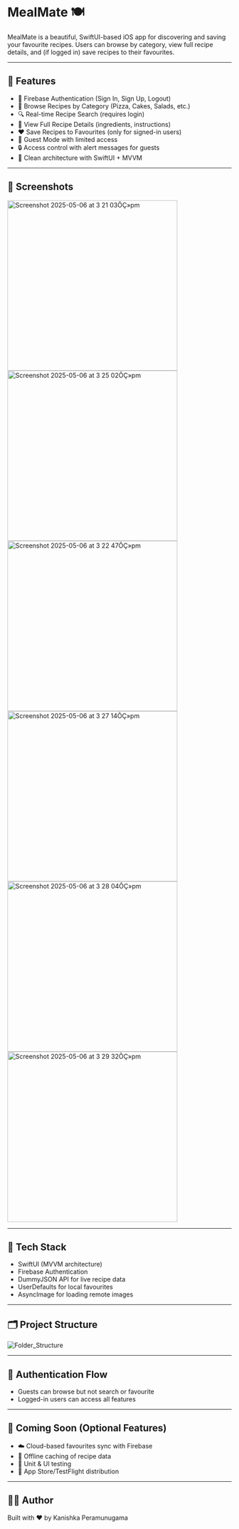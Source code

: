 # MealMate 🍽️

MealMate is a beautiful, SwiftUI-based iOS app for discovering and saving your favourite recipes. Users can browse by category, view full recipe details, and (if logged in) save recipes to their favourites.

---

## 🚀 Features

- 🔐 Firebase Authentication (Sign In, Sign Up, Logout)
- 🍕 Browse Recipes by Category (Pizza, Cakes, Salads, etc.)
- 🔍 Real-time Recipe Search (requires login)
- 🧾 View Full Recipe Details (ingredients, instructions)
- ❤️ Save Recipes to Favourites (only for signed-in users)
- 👤 Guest Mode with limited access
- 🔒 Access control with alert messages for guests
- 🧱 Clean architecture with SwiftUI + MVVM

---

## 📸 Screenshots

<img width="382" alt="Screenshot 2025-05-06 at 3 21 03ÔÇ»pm" src="https://github.com/user-attachments/assets/54c97187-6546-47c6-82f9-5c09b5e32763" />
<img width="382" alt="Screenshot 2025-05-06 at 3 25 02ÔÇ»pm" src="https://github.com/user-attachments/assets/45470298-7f1a-4e81-8df5-4cf672b2982c" />
<img width="382" alt="Screenshot 2025-05-06 at 3 22 47ÔÇ»pm" src="https://github.com/user-attachments/assets/5b7208c5-07f1-4811-ae02-5c455cc60767" />
<img width="382" alt="Screenshot 2025-05-06 at 3 27 14ÔÇ»pm" src="https://github.com/user-attachments/assets/032a11ce-f98a-4227-86d2-cfcccb82b370" />
<img width="382" alt="Screenshot 2025-05-06 at 3 28 04ÔÇ»pm" src="https://github.com/user-attachments/assets/2b3c5e8b-7770-4eb9-8633-21f8c4dfb552" />
<img width="382" alt="Screenshot 2025-05-06 at 3 29 32ÔÇ»pm" src="https://github.com/user-attachments/assets/48303bad-4cfe-4fc7-b156-65aa89e90a5e" />

---

## 🧱 Tech Stack

- SwiftUI (MVVM architecture)
- Firebase Authentication
- DummyJSON API for live recipe data
- UserDefaults for local favourites
- AsyncImage for loading remote images

---

## 🗂️ Project Structure

![Folder_Structure](https://github.com/user-attachments/assets/1b9a65fd-5cf7-4955-a3e7-dda373fd6707)

---

## 🔐 Authentication Flow

- Guests can browse but not search or favourite
- Logged-in users can access all features

---

## 🔮 Coming Soon (Optional Features)

- ☁️ Cloud-based favourites sync with Firebase
- 💾 Offline caching of recipe data
- 🧪 Unit & UI testing
- 📲 App Store/TestFlight distribution

---

## 🧑‍💻 Author

Built with ❤️ by Kanishka Peramunugama

